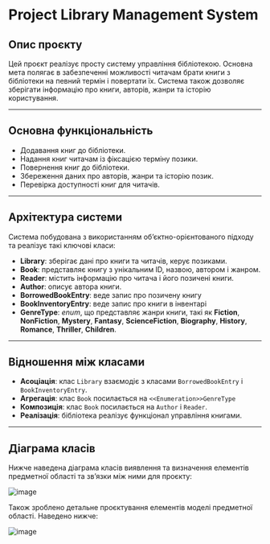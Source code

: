 # Project Library Management System

## Опис проєкту
Цей проєкт реалізує просту систему управління бібліотекою. Основна мета полягає в забезпеченні можливості читачам брати книги з бібліотеки на певний термін і повертати їх. Система також дозволяє зберігати інформацію про книги, авторів, жанри та історію користування.

---

## Основна функціональність
- Додавання книг до бібліотеки.
- Надання книг читачам із фіксацією терміну позики.
- Повернення книг до бібліотеки.
- Збереження даних про авторів, жанри та історію позик.
- Перевірка доступності книг для читачів.

---

## Архітектура системи
Система побудована з використанням об’єктно-орієнтованого підходу та реалізує такі ключові класи:
- **Library**: зберігає дані про книги та читачів, керує позиками.
- **Book**: представляє книгу з унікальним ID, назвою, автором і жанром.
- **Reader**: містить інформацію про читача і його позичені книги.
- **Author**: описує автора книги.
- **BorrowedBookEntry**: веде запис про позичену книгу
- **BookInventoryEntry**: веде запис про книги в інвентарі
- **GenreType**: *enum*, що представляє жанри книги, такі як **Fiction**, **NonFiction**, **Mystery**, **Fantasy**, **ScienceFiction**, **Biography**, **History**, **Romance**, **Thriller**, **Children**.

---

## Відношення між класами
- **Асоціація**: клас `Library` взаємодіє з класами `BorrowedBookEntry` і `BookInventoryEntry`.
- **Агрегація**: клас `Book` посилається на `<<Enumeration>>GenreType`
- **Композиція**: клас `Book` посилається на `Author` і `Reader`.
- **Реалізація**: бібліотека реалізує функціонал управління книгами.

---

## Діаграма класів
Нижче наведена діаграма класів виявлення та визначення елементів предметної області та зв’язки між ними для проєкту:

![image](https://github.com/user-attachments/assets/a48b3ce3-189a-4ddc-9490-9dafff8a2a92)

Також зроблено детальне проєктування елементів моделі предметної області. Наведено нижче:

![image](https://github.com/user-attachments/assets/94deb1bf-b27a-4944-979b-9a645837dcfd)

```markdown
